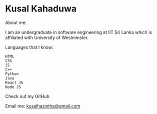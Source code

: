 # Kusal Kahaduwa
About me:

I am an undergraduate in software engineering at IIT Sri Lanka which is affiliated with University of Westminster.

Languages that I know:

    HTML
    CSS
    JS
    C++
    Python
    Java
    React JS
    Node JS


Check out my GitHub

Email me: kusalhasintha@gmail.com